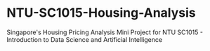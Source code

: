 # NTU-SC1015-Housing-Analysis
Singapore's Housing Pricing Analysis Mini Project for NTU SC1015 -  Introduction to Data Science and Artificial Intelligence
